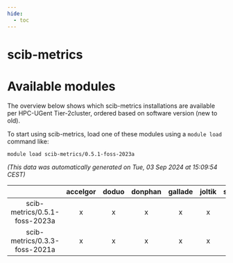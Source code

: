 ```yaml
---
hide:
  - toc
---
```


scib-metrics
============

# Available modules


The overview below shows which scib-metrics installations are available per HPC-UGent Tier-2cluster, ordered based on software version (new to old).

To start using scib-metrics, load one of these modules using a `module load` command like:

```shell
module load scib-metrics/0.5.1-foss-2023a
```

*(This data was automatically generated on Tue, 03 Sep 2024 at 15:09:54 CEST)*  

| |accelgor|doduo|donphan|gallade|joltik|shinx|skitty|
| :---: | :---: | :---: | :---: | :---: | :---: | :---: | :---: |
|scib-metrics/0.5.1-foss-2023a|x|x|x|x|x|x|x|
|scib-metrics/0.3.3-foss-2021a|x|x|x|x|x|-|x|
